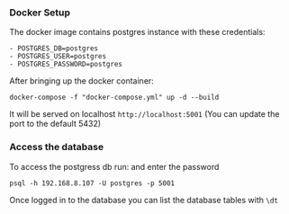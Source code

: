 ### Docker Setup

The docker image contains postgres instance with these credentials:

```
- POSTGRES_DB=postgres
- POSTGRES_USER=postgres
- POSTGRES_PASSWORD=postgres
```

After bringing up the docker container:

````docker-compose -f "docker-compose.yml" up -d --build````

It will be served on localhost ``http://localhost:5001`` (You can update the port to the default 5432)

### Access the database

To access the postgress db run: and enter the password

``psql -h 192.168.8.107 -U postgres -p 5001``

Once logged in to the database you can list the database tables with ``\dt``